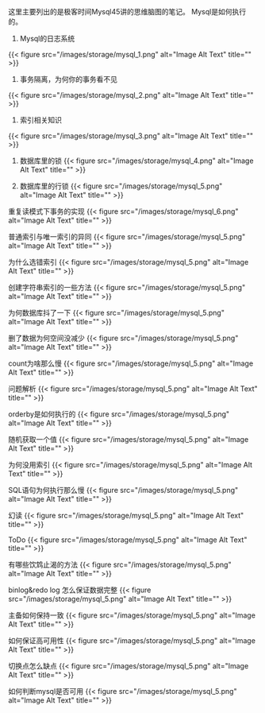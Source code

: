 

这里主要列出的是极客时间Mysql45讲的思维脑图的笔记。
Mysql是如何执行的。

1. Mysql的日志系统

{{< figure src="/images/storage/mysql_1.png" alt="Image Alt Text" title="" >}}

1. 事务隔离，为何你的事务看不见

{{< figure src="/images/storage/mysql_2.png" alt="Image Alt Text" title="" >}}

1. 索引相关知识

{{< figure src="/images/storage/mysql_3.png" alt="Image Alt Text" title="" >}}

1. 数据库里的锁 
{{< figure src="/images/storage/mysql_4.png" alt="Image Alt Text" title="" >}}

1. 数据库里的行锁
{{< figure src="/images/storage/mysql_5.png" alt="Image Alt Text" title="" >}}

重复读模式下事务的实现
{{< figure src="/images/storage/mysql_6.png" alt="Image Alt Text" title="" >}}

普通索引与唯一索引的异同
{{< figure src="/images/storage/mysql_5.png" alt="Image Alt Text" title="" >}}


为什么选错索引
{{< figure src="/images/storage/mysql_5.png" alt="Image Alt Text" title="" >}}


创建字符串索引的一些方法
{{< figure src="/images/storage/mysql_5.png" alt="Image Alt Text" title="" >}}


为何数据库抖了一下
{{< figure src="/images/storage/mysql_5.png" alt="Image Alt Text" title="" >}}


删了数据为何空间没减少
{{< figure src="/images/storage/mysql_5.png" alt="Image Alt Text" title="" >}}


count为啥那么慢
{{< figure src="/images/storage/mysql_5.png" alt="Image Alt Text" title="" >}}


问题解析
{{< figure src="/images/storage/mysql_5.png" alt="Image Alt Text" title="" >}}


orderby是如何执行的
{{< figure src="/images/storage/mysql_5.png" alt="Image Alt Text" title="" >}}


随机获取一个值
{{< figure src="/images/storage/mysql_5.png" alt="Image Alt Text" title="" >}}


为何没用索引
{{< figure src="/images/storage/mysql_5.png" alt="Image Alt Text" title="" >}}


SQL语句为何执行那么慢
{{< figure src="/images/storage/mysql_5.png" alt="Image Alt Text" title="" >}}


幻读
{{< figure src="/images/storage/mysql_5.png" alt="Image Alt Text" title="" >}}


ToDo
{{< figure src="/images/storage/mysql_5.png" alt="Image Alt Text" title="" >}}


有哪些饮鸩止渴的方法
{{< figure src="/images/storage/mysql_5.png" alt="Image Alt Text" title="" >}}


binlog&redo log 怎么保证数据完整
{{< figure src="/images/storage/mysql_5.png" alt="Image Alt Text" title="" >}}


主备如何保持一致
{{< figure src="/images/storage/mysql_5.png" alt="Image Alt Text" title="" >}}


如何保证高可用性
{{< figure src="/images/storage/mysql_5.png" alt="Image Alt Text" title="" >}}


切换点怎么缺点
{{< figure src="/images/storage/mysql_5.png" alt="Image Alt Text" title="" >}}



如何判断mysql是否可用
{{< figure src="/images/storage/mysql_5.png" alt="Image Alt Text" title="" >}}


<!--more-->
